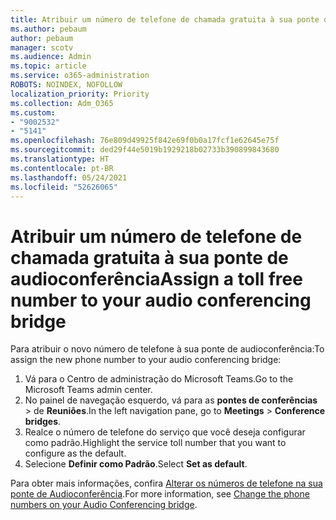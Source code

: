 ```yaml
---
title: Atribuir um número de telefone de chamada gratuita à sua ponte de audioconferência
ms.author: pebaum
author: pebaum
manager: scotv
ms.audience: Admin
ms.topic: article
ms.service: o365-administration
ROBOTS: NOINDEX, NOFOLLOW
localization_priority: Priority
ms.collection: Adm_O365
ms.custom:
- "9002532"
- "5141"
ms.openlocfilehash: 76e809d49925f842e69f0b0a17fcf1e62645e75f
ms.sourcegitcommit: ded29f44e5019b1929218b02733b390899843680
ms.translationtype: HT
ms.contentlocale: pt-BR
ms.lasthandoff: 05/24/2021
ms.locfileid: "52626065"
---
```

# <a name="assign-a-toll-free-number-to-your-audio-conferencing-bridge"></a><span data-ttu-id="23f7d-102">Atribuir um número de telefone de chamada gratuita à sua ponte de audioconferência</span><span class="sxs-lookup"><span data-stu-id="23f7d-102">Assign a toll free number to your audio conferencing bridge</span></span>

<span data-ttu-id="23f7d-103">Para atribuir o novo número de telefone à sua ponte de audioconferência:</span><span class="sxs-lookup"><span data-stu-id="23f7d-103">To assign the new phone number to your audio conferencing bridge:</span></span>

1. <span data-ttu-id="23f7d-104">Vá para o Centro de administração do Microsoft Teams.</span><span class="sxs-lookup"><span data-stu-id="23f7d-104">Go to the Microsoft Teams admin center.</span></span>
1. <span data-ttu-id="23f7d-105">No painel de navegação esquerdo, vá para as **pontes de conferências** >  de **Reuniões**.</span><span class="sxs-lookup"><span data-stu-id="23f7d-105">In the left navigation pane, go to **Meetings** > **Conference bridges**.</span></span>
1. <span data-ttu-id="23f7d-106">Realce o número de telefone do serviço que você deseja configurar como padrão.</span><span class="sxs-lookup"><span data-stu-id="23f7d-106">Highlight the service toll number that you want to configure as the default.</span></span>
1. <span data-ttu-id="23f7d-107">Selecione **Definir como Padrão**.</span><span class="sxs-lookup"><span data-stu-id="23f7d-107">Select **Set as default**.</span></span>

<span data-ttu-id="23f7d-108">Para obter mais informações, confira [Alterar os números de telefone na sua ponte de Audioconferência](/MicrosoftTeams/change-the-phone-numbers-on-your-audio-conferencing-bridge).</span><span class="sxs-lookup"><span data-stu-id="23f7d-108">For more information, see [Change the phone numbers on your Audio Conferencing bridge](/MicrosoftTeams/change-the-phone-numbers-on-your-audio-conferencing-bridge).</span></span>
